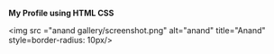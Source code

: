 <b> My Profile using HTML CSS </b>

<img src ="anand gallery/screenshot.png" alt="anand" title="Anand" style=border-radius: 10px/>
